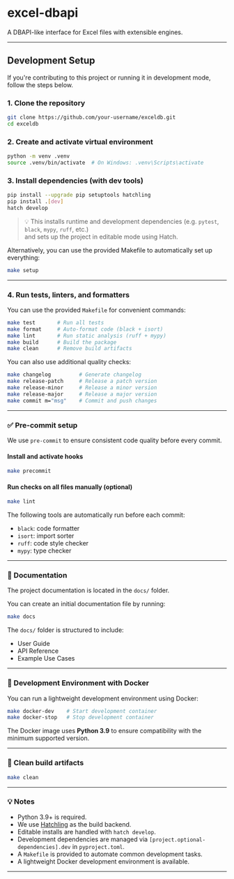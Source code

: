 # excel-dbapi

A DBAPI-like interface for Excel files with extensible engines.

---

## Development Setup

If you're contributing to this project or running it in development mode, follow the steps below.

### 1. Clone the repository

```bash
git clone https://github.com/your-username/exceldb.git
cd exceldb
```

### 2. Create and activate virtual environment

```bash
python -m venv .venv
source .venv/bin/activate  # On Windows: .venv\Scripts\activate
```

### 3. Install dependencies (with dev tools)

```bash
pip install --upgrade pip setuptools hatchling
pip install .[dev]
hatch develop
```

> 💡 This installs runtime and development dependencies (e.g. `pytest`, `black`, `mypy`, `ruff`, etc.)  
> and sets up the project in editable mode using Hatch.

Alternatively, you can use the provided Makefile to automatically set up everything:

```bash
make setup
```

---

### 4. Run tests, linters, and formatters

You can use the provided `Makefile` for convenient commands:

```bash
make test       # Run all tests
make format     # Auto-format code (black + isort)
make lint       # Run static analysis (ruff + mypy)
make build      # Build the package
make clean      # Remove build artifacts
```

You can also use additional quality checks:

```bash
make changelog         # Generate changelog
make release-patch     # Release a patch version
make release-minor     # Release a minor version
make release-major     # Release a major version
make commit m="msg"    # Commit and push changes
```

---

### ✅ Pre-commit setup

We use `pre-commit` to ensure consistent code quality before every commit.

#### Install and activate hooks

```bash
make precommit
```

#### Run checks on all files manually (optional)

```bash
make lint
```

The following tools are automatically run before each commit:
- `black`: code formatter
- `isort`: import sorter
- `ruff`: code style checker
- `mypy`: type checker

---

### 📄 Documentation

The project documentation is located in the `docs/` folder.

You can create an initial documentation file by running:

```bash
make docs
```

The `docs/` folder is structured to include:
- User Guide
- API Reference
- Example Use Cases

---

### 🐳 Development Environment with Docker

You can run a lightweight development environment using Docker:

```bash
make docker-dev    # Start development container
make docker-stop   # Stop development container
```

The Docker image uses **Python 3.9** to ensure compatibility with the minimum supported version.

---

### 🧹 Clean build artifacts

```bash
make clean
```

---

### 💡 Notes

- Python 3.9+ is required.
- We use [Hatchling](https://hatch.pypa.io/latest/) as the build backend.
- Editable installs are handled with `hatch develop`.
- Development dependencies are managed via `[project.optional-dependencies].dev` in `pyproject.toml`.
- A `Makefile` is provided to automate common development tasks.
- A lightweight Docker development environment is available.

---
